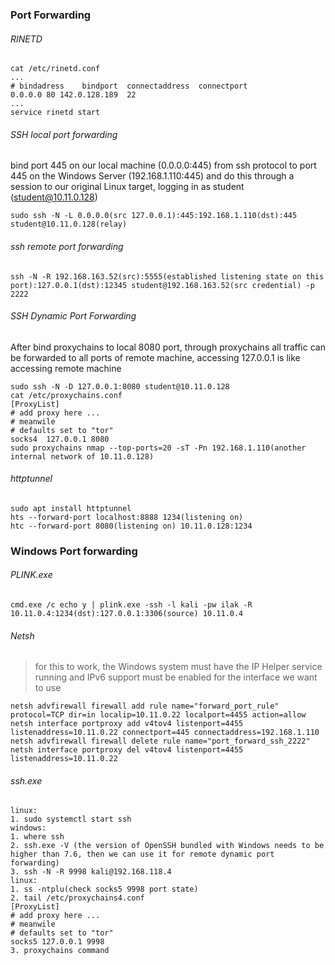 ### Port Forwarding
###### RINETD
```
cat /etc/rinetd.conf
...
# bindadress    bindport  connectaddress  connectport
0.0.0.0 80 142.0.128.189  22
...
service rinetd start
```
###### SSH local port forwarding
bind port 445 on our local machine (0.0.0.0:445) from ssh protocol to port 445 on the Windows Server (192.168.1.110:445) and do this through a session to our original Linux target, logging in as student (student@10.11.0.128)
```
sudo ssh -N -L 0.0.0.0(src 127.0.0.1):445:192.168.1.110(dst):445 student@10.11.0.128(relay)
```
###### ssh remote port forwarding
```
ssh -N -R 192.168.163.52(src):5555(established listening state on this port):127.0.0.1(dst):12345 student@192.168.163.52(src credential) -p 2222
```
###### SSH Dynamic Port Forwarding
After bind proxychains to local 8080 port, through proxychains all traffic can be forwarded to all ports of remote machine, accessing 127.0.0.1 is like accessing remote machine
```
sudo ssh -N -D 127.0.0.1:8080 student@10.11.0.128
cat /etc/proxychains.conf
[ProxyList]
# add proxy here ...
# meanwile
# defaults set to "tor"
socks4 	127.0.0.1 8080 
sudo proxychains nmap --top-ports=20 -sT -Pn 192.168.1.110(another internal network of 10.11.0.128)
```
###### httptunnel
```
sudo apt install httptunnel
hts --forward-port localhost:8888 1234(listening on)
htc --forward-port 8080(listening on) 10.11.0.128:1234
```
### Windows Port forwarding
###### PLINK.exe
```
cmd.exe /c echo y | plink.exe -ssh -l kali -pw ilak -R 10.11.0.4:1234(dst):127.0.0.1:3306(source) 10.11.0.4
```
###### Netsh
>for this to work, the Windows system must have the IP Helper service running and IPv6 support must be enabled for the interface we want to use
```
netsh advfirewall firewall add rule name="forward_port_rule" protocol=TCP dir=in localip=10.11.0.22 localport=4455 action=allow
netsh interface portproxy add v4tov4 listenport=4455 listenaddress=10.11.0.22 connectport=445 connectaddress=192.168.1.110
netsh advfirewall firewall delete rule name="port_forward_ssh_2222"
netsh interface portproxy del v4tov4 listenport=4455 listenaddress=10.11.0.22
```
###### ssh.exe
```
linux: 
1. sudo systemctl start ssh
windows: 
1. where ssh
2. ssh.exe -V (the version of OpenSSH bundled with Windows needs to be higher than 7.6, then we can use it for remote dynamic port forwarding)
3. ssh -N -R 9998 kali@192.168.118.4
linux: 
1. ss -ntplu(check socks5 9998 port state)
2. tail /etc/proxychains4.conf
[ProxyList]
# add proxy here ...
# meanwile
# defaults set to "tor"
socks5 127.0.0.1 9998
3. proxychains command
```
